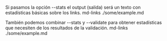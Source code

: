 Si pasamos la opción --stats el output (salida) será un texto con estadísticas básicas sobre los links.
md-links ./some/example.md 

También podemos combinar --stats y --validate para obtener estadísticas que necesiten de los resultados de la validación.
md-links ./some/example.md 
